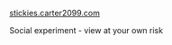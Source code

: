 [stickies.carter2099.com](https://stickies.carter2099.com)

Social experiment - view at your own risk
